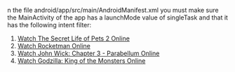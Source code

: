 n the file android/app/src/main/AndroidManifest.xml you must make sure the MainActivity of the app has a launchMode value of singleTask and that it has the following intent filter:
<ol>
<li><a href="https://www.imdb.com/list/ls044219270/">Watch The Secret Life of Pets 2  Online</a><br></li>
<li><a href="https://www.imdb.com/list/ls044219258/">Watch Rocketman  Online</a><br></li>
<li><a href="https://www.imdb.com/list/ls044219259/">Watch John Wick: Chapter 3 - Parabellum  Online</a><br></li>
<li><a href="https://www.imdb.com/list/ls044219252/">Watch Godzilla: King of the Monsters  Online</a><br></li>
  </li>
</ol>

